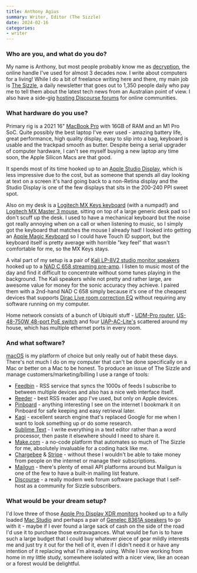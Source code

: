```yaml
---
title: Anthony Agius
summary: Writer, Editor (The Sizzle)
date: 2024-02-16
categories:
- writer
---
```


### Who are you, and what do you do?

My name is Anthony, but most people probably know me as [decryption](https://decryption.net.au/ "Anthony's website."), the online handle I've used for almost 3 decades now. I write about computers for a living! While I do a bit of freelance writing here and there, my main job is [The Sizzle](https://thesizzle.com.au/ "A tech news newsletter."), a daily newsletter that goes out to 1,350 people daily who pay me to tell them about the latest tech news from an Australian point of view. I also have a side-gig [hosting Discourse forums](http://discourse.decryption.net.au/ "Anthony's service for helping people run Discourse forums") for online communities.

### What hardware do you use?

Primary rig is a 2021 16" [MacBook Pro][macbook-pro] with 16GB of RAM and an M1 Pro SoC. Quite possibly the best laptop I've ever used - amazing battery life, great performance, high quality display, easy to slip into a bag, keyboard is usable and the trackpad smooth as butter. Despite being a serial upgrader of computer hardware, I can't see myself buying a new laptop any time soon, the Apple Silicon Macs are that good.

It spends most of its time hooked up to an [Apple Studio Display][studio-display.2], which is less impressive due to the cost, but as someone that spends all day looking at text on a screen it's hard going back to a non-Retina display and the Studio Display is one of the few displays that sits in the 200-240 PPI sweet spot.

Also on my desk is a [Logitech MX Keys keyboard][mx-keys] (with a numpad!) and [Logitech MX Master 3 mouse][mx-master-3], sitting on top of a large generic desk pad so I don't scuff up the desk. I used to have a mechanical keyboard but the noise got really annoying when on a call or when listening to music, so I simply got the keyboard that matches the mouse I already had! I looked into getting an [Apple Magic Keyboard][magic-keyboard] so I could have Touch ID support, but the keyboard itself is pretty average with horrible "key feel" that wasn't comfortable for me, so the MX Keys stays. 

A vital part of my setup is a pair of [Kali LP-8V2 studio monitor speakers][lp-8] hooked up to a [NAD C 658 streaming pre-amp][c-658]. I listen to music most of the day and find it difficult to concentrate without some tunes playing in the background. The Kali speakers while not pretty and rather large, are awesome value for money for the sonic accuracy they achieve. I paired them with a 2nd-hand NAD C 658 simply because it's one of the cheapest devices that supports [Dirac Live room correction EQ][live.2] without requiring any software running on my computer. 

Home network consists of a bunch of Ubiquiti stuff - [UDM-Pro router][dream-machine-pro], [US-48-750W 48-port PoE switch][switch-48] and four [UAP-AC-Lite's][ac-lite] scattered around my house, which has multiple ethernet ports in every room.

### And what software?

[macOS][] is my platform of choice but only really out of habit these days. There's not much I do on my computer that can't be done specifically on a Mac or better on a Mac to be honest. To produce an issue of The Sizzle and manage customers/marketing/billing I use a range of tools:

- [Feedbin][] - RSS service that syncs the 1000s of feeds I subscribe to between multiple devices and also has a nice web interface itself.
- [Reeder][] - best RSS reader app I've used, but only on Apple devices.
- [Pinboard][] - anything interesting I see on the internet I bookmark it on Pinboard for safe keeping and easy retrieval later.
- [Kagi][] - excellent search engine that's replaced Google for me when I want to look something up or do some research.
- [Sublime Text][sublime-text] - I write everything in a text editor rather than a word processor, then paste it elsewhere should I need to share it.
- [Make.com][make.2] - a no-code platform that automates so much of The Sizzle for me, absolutely invaluable for a coding hack like me.
- [Chargebee][] & [Stripe][] - without these I wouldn't be able to take money from people on the internet or manage their subscriptions.
- [Mailgun][] - there's plenty of email API platforms around but Mailgun is one of the few to have a built-in mailing list feature.
- [Discourse][] - a really modern web forum software package that I self-host as a community for Sizzle subscribers.

### What would be your dream setup?

I'd love three of those [Apple Pro Display XDR monitors][pro-display-xdr] hooked up to a fully loaded [Mac Studio][mac-studio] and perhaps a pair of [Genelec 8361A speakers][8361a] to go with it - maybe if I ever found a large sack of cash on the side of the road I'd use it to purchase those extravagances. What would be fun is to have such a large budget that I could buy whatever piece of gear mildly interests me and just try it out for the hell of it, even if I didn't need it or have any intention of it replacing what I'm already using. While I love working from home in my little study, somewhere isolated with a nicer view, like an ocean or a forest would be delightful.

[8361a]: https://www.genelec.com/8361a "Speakers."
[ac-lite]: https://store.ui.com/us/en/products/uap-ac-lite "A wifi access point."
[c-658]: https://nadelectronics.com/product/c-658-bluos-streaming-dac/ "An amp."
[chargebee]: https://www.chargebee.com/ "A billing and subscription service."
[discourse]: https://www.discourse.org/ "An open-source discussion platform."
[dream-machine-pro]: https://store.ui.com/us/en/collections/unifi-dream-machine/products/udm-pro "A gateway/firewall."
[feedbin]: https://feedbin.com/ "A feed reading service."
[kagi]: http://web.archive.org/web/20230814151226/https://kagi.com/ "An ad-free search engine."
[live.2]: https://www.dirac.com/live/ "Software for improving audio."
[lp-8]: https://www.kaliaudio.com/lone-pine-studio-monitors "Studio speakers."
[mac-studio]: https://en.wikipedia.org/wiki/Mac_Studio "A small form factor computer."
[macbook-pro]: https://www.apple.com/macbook-pro/ "A laptop."
[macos]: https://en.wikipedia.org/wiki/MacOS "An operating system for Mac hardware."
[magic-keyboard]: https://en.wikipedia.org/wiki/Magic_Keyboard "A wireless keyboard."
[mailgun]: https://www.mailgun.com/ "An email service."
[make.2]: https://www.make.com/ "A service for creating automations."
[mx-keys]: http://web.archive.org/web/20230517042000/https://www.logitech.com/en-us/products/keyboards/mx-keys-wireless-keyboard.920-009294.html "A keyboard."
[mx-master-3]: http://web.archive.org/web/20200818170656/https://www.logitech.com/en-us/product/mx-master-3.910-005620.html "A wireless mouse."
[pinboard]: http://pinboard.in/ "A bookmarking web service."
[pro-display-xdr]: https://www.apple.com/pro-display-xdr/ "A 32 inch professional monitor."
[reeder]: http://madeatgloria.com/brewery/silvio/reeder "A feed client for the Mac."
[stripe]: https://stripe.com/jp "A payment service."
[studio-display.2]: https://www.apple.com/studio-display/ "A 27 inch display."
[sublime-text]: http://www.sublimetext.com/ "A coder's text editor."
[switch-48]: https://store.ui.com/us/en/products/us-48-750w "A networking switch."
